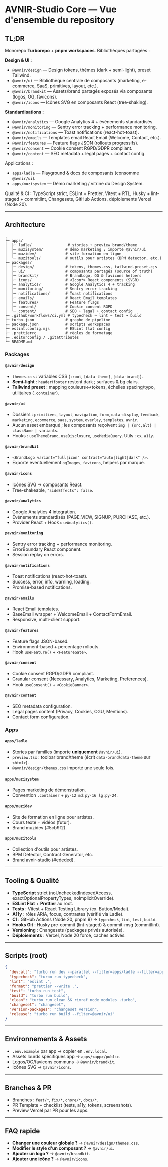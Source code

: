 # AVNIR-Studio Core — Vue d'ensemble du repository

<!-- METADATA -->
<!-- Version: 1.1.0 -->
<!-- Last Updated: 2025-10-31 -->
<!-- Last Validated: 2025-10-31 -->
<!-- Next Review: 2025-11-30 -->
<!-- Dependencies: None -->
<!-- Breaking Changes: None -->
<!-- Status: ACTIVE -->
<!-- /METADATA -->


## TL;DR

Monorepo **Turborepo** + **pnpm workspaces**. Bibliothèques partagées :

**Design & UI :**
- `@avnir/design` — Design tokens, thèmes (dark + semi-light), preset Tailwind.
- `@avnir/ui` — Bibliothèque centrale de composants (marketing, e-commerce, SaaS, primitives, layout, etc.).
- `@avnir/brandkit` — Assets/brand partagés exposés via composants (logos, OG, favicons).
- `@avnir/icons` — Icônes SVG en composants React (tree-shaking).

**Standardisations :**
- `@avnir/analytics` — Google Analytics 4 + événements standardisés.
- `@avnir/monitoring` — Sentry error tracking + performance monitoring.
- `@avnir/notifications` — Toast notifications (react-hot-toast).
- `@avnir/emails` — Templates email React Email (Welcome, Contact, etc.).
- `@avnir/features` — Feature flags JSON (rollouts progressifs).
- `@avnir/consent` — Cookie consent RGPD/GDPR compliant.
- `@avnir/content` — SEO metadata + legal pages + contact config.

Applications :

- `apps/ladle` — Playground & docs de composants (consomme `@avnir/ui`).
- `apps/muzisystem` — Démo marketing / vitrine du Design System.

Qualité & CI : TypeScript strict, ESLint + Prettier, Vitest + RTL, Husky + lint-staged + commitlint, Changesets, GitHub Actions, déploiements Vercel (Node 20).

---

## Architecture

```
.
├─ apps/
│  ├─ ladle/                # stories + preview brand/theme
│  ├─ muzisystem/          # démo marketing ; importe @avnir/ui
│  ├─ muzidev/             # site formation en ligne
│  └─ muzitools/           # outils pour artistes (BPM detector, etc.)
├─ packages/
│  ├─ design/              # tokens, themes.css, tailwind-preset.cjs
│  ├─ ui/                  # composants partagés (source of truth)
│  ├─ brandkit/            # BrandLogo, OG & favicons helpers
│  ├─ icons/               # <Icon*> React components (SVGR)
│  ├─ analytics/           # Google Analytics 4 + tracking
│  ├─ monitoring/          # Sentry error tracking
│  ├─ notifications/       # Toast notifications
│  ├─ emails/              # React Email templates
│  ├─ features/            # Feature flags
│  ├─ consent/             # Cookie consent RGPD
│  └─ content/             # SEO + legal + contact config
├─ .github/workflows/ci.yml # typecheck → lint → test → build
├─ turbo.json              # graphe de pipeline
├─ package.json            # scripts workspaces
├─ eslint.config.mjs       # ESLint flat config
├─ .prettierrc             # règles de formatage
├─ .editorconfig / .gitattributes
└─ README.md
```

### Packages

#### `@avnir/design`

- `themes.css` : variables CSS (`:root`, `[data-theme]`, `[data-brand]`).
- **Semi-light** : `header`/`footer` restent dark ; surfaces & bg clairs.
- **Tailwind preset** : mapping couleurs↔tokens, échelles spacing/typo, utilitaires (`.container`).

#### `@avnir/ui`

- Dossiers : `primitives`, `layout`, `navigation`, `form`, `data-display`, `feedback`, `marketing`, `ecommerce`, `saas`, `system`, `overlay`, `templates`, `avnir`.
- Aucun asset embarqué ; les composants reçoivent `img | {src,alt} | className | variants`.
- Hooks : `useThemeBrand`, `useDisclosure`, `useMediaQuery`. Utils : `cx`, `a11y`.

#### `@avnir/brandkit`

- `<BrandLogo variant="full|icon" contrast="auto|light|dark" />`.
- Exporte éventuellement `ogImages`, `favicons`, helpers par marque.

#### `@avnir/icons`

- Icônes SVG → composants React.
- Tree-shakeable, `"sideEffects": false`.

#### `@avnir/analytics`

- Google Analytics 4 integration.
- Événements standardisés (PAGE_VIEW, SIGNUP, PURCHASE, etc.).
- Provider React + Hook `useAnalytics()`.

#### `@avnir/monitoring`

- Sentry error tracking + performance monitoring.
- ErrorBoundary React component.
- Session replay on errors.

#### `@avnir/notifications`

- Toast notifications (react-hot-toast).
- Success, error, info, warning, loading.
- Promise-based notifications.

#### `@avnir/emails`

- React Email templates.
- BaseEmail wrapper + WelcomeEmail + ContactFormEmail.
- Responsive, multi-client support.

#### `@avnir/features`

- Feature flags JSON-based.
- Environment-based + percentage rollouts.
- Hook `useFeature()` + `<FeatureGate>`.

#### `@avnir/consent`

- Cookie consent RGPD/GDPR compliant.
- Granular consent (Necessary, Analytics, Marketing, Preferences).
- Hook `useConsent()` + `<CookieBanner>`.

#### `@avnir/content`

- SEO metadata configuration.
- Legal pages content (Privacy, Cookies, CGU, Mentions).
- Contact form configuration.

### Apps

#### `apps/ladle`

- Stories par familles (importe **uniquement** `@avnir/ui`).
- `preview.tsx` : toolbar brand/theme (écrit `data-brand`/`data-theme` sur `<html>`).
- `@avnir/design/themes.css` importé une seule fois.

#### `apps/muzisystem`

- Pages marketing de démonstration.
- Convention `.container` + `py-12 md:py-16 lg:py-24`.

#### `apps/muzidev`

- Site de formation en ligne pour artistes.
- Cours texte + vidéos (futur).
- Brand muzidev (#5cb9f2).

#### `apps/muzitools`

- Collection d'outils pour artistes.
- BPM Detector, Contract Generator, etc.
- Brand avnir-studio (#ededed).

---

## Tooling & Qualité

- **TypeScript** strict (noUncheckedIndexedAccess, exactOptionalPropertyTypes, noImplicitOverride).
- **ESLint Flat** + **Prettier** au root.
- **Tests** : Vitest + React Testing Library (ex. Button/Modal).
- **A11y** : rôles ARIA, focus, contrastes (vérifié via Ladle).
- **CI** : GitHub Actions (Node 20, pnpm 9) → `typecheck`, `lint`, `test`, `build`.
- **Hooks Git** : Husky pre-commit (lint-staged) & commit-msg (commitlint).
- **Versioning** : Changesets (packages privés autorisés).
- **Déploiements** : Vercel, Node 20 forcé, caches activés.

---

## Scripts (root)

```json
{
  "dev:all": "turbo run dev --parallel --filter=apps/ladle --filter=apps/muzisystem",
  "typecheck": "turbo run typecheck",
  "lint": "eslint .",
  "format": "prettier --write .",
  "test": "turbo run test",
  "build": "turbo run build",
  "clean": "turbo run clean && rimraf node_modules .turbo",
  "changeset": "changeset",
  "version-packages": "changeset version",
  "release": "turbo run build --filter=@avnir/ui"
}
```

---

## Environnements & Assets

- `.env.example` par app → copier en `.env.local`.
- Assets lourds spécifiques app → `apps/<app>/public`.
- Logos/OG/favicons communs → `@avnir/brandkit`.
- Icônes SVG → `@avnir/icons`.

---

## Branches & PR

- Branches : `feat/*`, `fix/*`, `chore/*`, `docs/*`.
- PR Template + checklist (tests, a11y, tokens, screenshots).
- Preview Vercel par PR pour les apps.

---

## FAQ rapide

- **Changer une couleur globale ?** → `@avnir/design/themes.css`.
- **Modifier le style d'un composant ?** → `@avnir/ui`.
- **Ajouter un logo ?** → `@avnir/brandkit`.
- **Ajouter une icône ?** → `@avnir/icons`.
